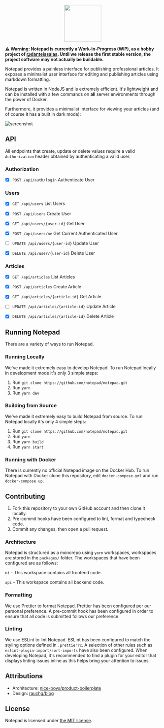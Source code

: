 <p align="center">
  <img src="https://i.imgur.com/IoHETwA.png" height="120" />
</p>

**⚠️ Warning: Notepad is currently a Work-In-Progress (WIP), as a hobby project of [@danteissaias](https://github.com/danteissaias). Until we release the first stable version, the project software may not actually be buildable.**

Notepad provides a painless interface for publishing professional articles. It exposes a minimalist user interface for editing and publishing articles using markdown formatting.

Notepad is written in NodeJS and is extremely efficient. It's lightweight and can be installed with a few commands on **all** server environments through the power of Docker.

Furthermore, it provides a minimalist interface for viewing your articles (and of course it has a built in dark mode):

![screenshot](https://i.imgur.com/3IHAUuK.png)

## API

All endpoints that create, update or delete values require a valid `Authorization` header obtained by authenticating a valid user.

### Authorization

- [x] `POST /api/auth/login` Authenticate User

### Users

- [x] `GET /api/users` List Users

- [x] `POST /api/users` Create User

- [x] `GET /api/users/{user-id}` Get User

- [x] `POST /api/users/me` Get Current Authenticated User

- [ ] `UPDATE /api/users/{user-id}` Update User

- [x] `DELETE /api/user/{user-id}` Delete User

### Articles

- [x] `GET /api/articles` List Articles

- [x] `POST /api/articles` Create Article

- [x] `GET /api/articles/{article-id}` Get Article

- [ ] `UPDATE /api/articles/{article-id}` Update Article

- [x] `DELETE /api/articles/{article-id}` Delete Article

## Running Notepad

There are a variety of ways to run Notepad.

### Running Locally

We've made it extremely easy to develop Notepad. To run Notepad locally in development mode it's only 3 simple steps:

1. Run `git clone https://github.com/notepad/notepad.git`
2. Run `yarn`
3. Run `yarn dev`

### Building from Source

We've made it extremely easy to build Notepad from source. To run Notepad locally it's only 4 simple steps:

1. Run `git clone https://github.com/notepad/notepad.git`
2. Run `yarn`
3. Run `yarn build`
4. Run `yarn start`

### Running with Docker

There is currently no official Notepad image on the Docker Hub. To run Notepad with Docker clone this repository, edit `docker-compose.yml` and run `docker-compose up`.

## Contributing

1. Fork this repository to your own GitHub account and then clone it locally.
2. Pre-commit hooks have been configured to lint, format and typecheck code.
3. Commit any changes, then open a pull request.

### Architecture

Notepad is structured as a monorepo using `yarn` workspaces, workspaces are stored in the `packages/` folder. The workspaces that have been configured are as follows:

`ui` - This workspace contains all frontend code.

`api` - This workspace contains all backend code.

### Formatting

We use Prettier to format Notepad. Prettier has been configured per our personal preference. A pre-commit hook has been configured in order to ensure that all code is submitted follows our preference.

### Linting

We use ESLint to lint Notepad. ESLint has been configured to match the styling options defined in `.prettierrc`. A selection of other rules such as `eslint-plugin-import/sort-imports` have also been configured. When developing Notepad, it's recommended to find a plugin for your editor that displays linting issues inline as this helps bring your attention to issues.

## Attributions

- Architecture: [nice-boys/product-boilerplate](https://github.com/nice-boys/product-boilerplate)
- Design: [rauchg/blog](https://github.com/rauchg/blog)

## License

Notepad is licensed under [the MIT license](LICENSE.md).

[i12]: https://github.com/notepad/notepad/issues/12
